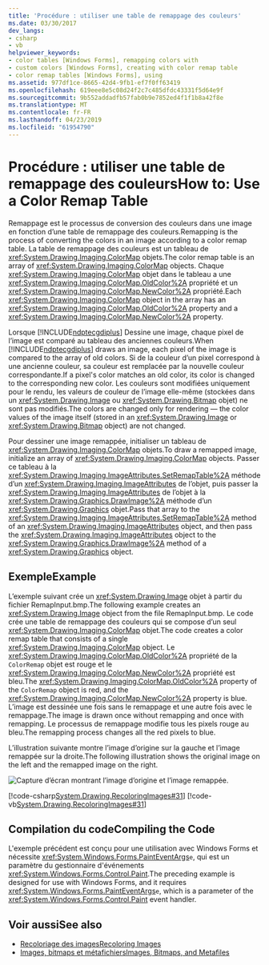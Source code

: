 ```yaml
---
title: 'Procédure : utiliser une table de remappage des couleurs'
ms.date: 03/30/2017
dev_langs:
- csharp
- vb
helpviewer_keywords:
- color tables [Windows Forms], remapping colors with
- custom colors [Windows Forms], creating with color remap table
- color remap tables [Windows Forms], using
ms.assetid: 977df1ce-8665-42d4-9fb1-ef7f0ff63419
ms.openlocfilehash: 619eee8e5c08d24f2c7c485dfdc43331f5d64e9f
ms.sourcegitcommit: 9b552addadfb57fab0b9e7852ed4f1f1b8a42f8e
ms.translationtype: MT
ms.contentlocale: fr-FR
ms.lasthandoff: 04/23/2019
ms.locfileid: "61954790"
---
```

# <a name="how-to-use-a-color-remap-table"></a><span data-ttu-id="a76ea-102">Procédure : utiliser une table de remappage des couleurs</span><span class="sxs-lookup"><span data-stu-id="a76ea-102">How to: Use a Color Remap Table</span></span>
<span data-ttu-id="a76ea-103">Remappage est le processus de conversion des couleurs dans une image en fonction d’une table de remappage des couleurs.</span><span class="sxs-lookup"><span data-stu-id="a76ea-103">Remapping is the process of converting the colors in an image according to a color remap table.</span></span> <span data-ttu-id="a76ea-104">La table de remappage des couleurs est un tableau de <xref:System.Drawing.Imaging.ColorMap> objets.</span><span class="sxs-lookup"><span data-stu-id="a76ea-104">The color remap table is an array of <xref:System.Drawing.Imaging.ColorMap> objects.</span></span> <span data-ttu-id="a76ea-105">Chaque <xref:System.Drawing.Imaging.ColorMap> objet dans le tableau a une <xref:System.Drawing.Imaging.ColorMap.OldColor%2A> propriété et un <xref:System.Drawing.Imaging.ColorMap.NewColor%2A> propriété.</span><span class="sxs-lookup"><span data-stu-id="a76ea-105">Each <xref:System.Drawing.Imaging.ColorMap> object in the array has an <xref:System.Drawing.Imaging.ColorMap.OldColor%2A> property and a <xref:System.Drawing.Imaging.ColorMap.NewColor%2A> property.</span></span>  
  
 <span data-ttu-id="a76ea-106">Lorsque [!INCLUDE[ndptecgdiplus](../../../../includes/ndptecgdiplus-md.md)] Dessine une image, chaque pixel de l’image est comparé au tableau des anciennes couleurs.</span><span class="sxs-lookup"><span data-stu-id="a76ea-106">When [!INCLUDE[ndptecgdiplus](../../../../includes/ndptecgdiplus-md.md)] draws an image, each pixel of the image is compared to the array of old colors.</span></span> <span data-ttu-id="a76ea-107">Si de la couleur d’un pixel correspond à une ancienne couleur, sa couleur est remplacée par la nouvelle couleur correspondante.</span><span class="sxs-lookup"><span data-stu-id="a76ea-107">If a pixel's color matches an old color, its color is changed to the corresponding new color.</span></span> <span data-ttu-id="a76ea-108">Les couleurs sont modifiées uniquement pour le rendu, les valeurs de couleur de l’image elle-même (stockées dans un <xref:System.Drawing.Image> ou <xref:System.Drawing.Bitmap> objet) ne sont pas modifiés.</span><span class="sxs-lookup"><span data-stu-id="a76ea-108">The colors are changed only for rendering — the color values of the image itself (stored in an <xref:System.Drawing.Image> or <xref:System.Drawing.Bitmap> object) are not changed.</span></span>  
  
 <span data-ttu-id="a76ea-109">Pour dessiner une image remappée, initialiser un tableau de <xref:System.Drawing.Imaging.ColorMap> objets.</span><span class="sxs-lookup"><span data-stu-id="a76ea-109">To draw a remapped image, initialize an array of <xref:System.Drawing.Imaging.ColorMap> objects.</span></span> <span data-ttu-id="a76ea-110">Passer ce tableau à la <xref:System.Drawing.Imaging.ImageAttributes.SetRemapTable%2A> méthode d’un <xref:System.Drawing.Imaging.ImageAttributes> de l’objet, puis passer la <xref:System.Drawing.Imaging.ImageAttributes> de l’objet à la <xref:System.Drawing.Graphics.DrawImage%2A> méthode d’un <xref:System.Drawing.Graphics> objet.</span><span class="sxs-lookup"><span data-stu-id="a76ea-110">Pass that array to the <xref:System.Drawing.Imaging.ImageAttributes.SetRemapTable%2A> method of an <xref:System.Drawing.Imaging.ImageAttributes> object, and then pass the <xref:System.Drawing.Imaging.ImageAttributes> object to the <xref:System.Drawing.Graphics.DrawImage%2A> method of a <xref:System.Drawing.Graphics> object.</span></span>  
  
## <a name="example"></a><span data-ttu-id="a76ea-111">Exemple</span><span class="sxs-lookup"><span data-stu-id="a76ea-111">Example</span></span>  
 <span data-ttu-id="a76ea-112">L’exemple suivant crée un <xref:System.Drawing.Image> objet à partir du fichier RemapInput.bmp.</span><span class="sxs-lookup"><span data-stu-id="a76ea-112">The following example creates an <xref:System.Drawing.Image> object from the file RemapInput.bmp.</span></span> <span data-ttu-id="a76ea-113">Le code crée une table de remappage des couleurs qui se compose d’un seul <xref:System.Drawing.Imaging.ColorMap> objet.</span><span class="sxs-lookup"><span data-stu-id="a76ea-113">The code creates a color remap table that consists of a single <xref:System.Drawing.Imaging.ColorMap> object.</span></span> <span data-ttu-id="a76ea-114">Le <xref:System.Drawing.Imaging.ColorMap.OldColor%2A> propriété de la `ColorRemap` objet est rouge et le <xref:System.Drawing.Imaging.ColorMap.NewColor%2A> propriété est bleu.</span><span class="sxs-lookup"><span data-stu-id="a76ea-114">The <xref:System.Drawing.Imaging.ColorMap.OldColor%2A> property of the `ColorRemap` object is red, and the <xref:System.Drawing.Imaging.ColorMap.NewColor%2A> property is blue.</span></span> <span data-ttu-id="a76ea-115">L’image est dessinée une fois sans le remappage et une autre fois avec le remappage.</span><span class="sxs-lookup"><span data-stu-id="a76ea-115">The image is drawn once without remapping and once with remapping.</span></span> <span data-ttu-id="a76ea-116">Le processus de remappage modifie tous les pixels rouge au bleu.</span><span class="sxs-lookup"><span data-stu-id="a76ea-116">The remapping process changes all the red pixels to blue.</span></span>  
  
 <span data-ttu-id="a76ea-117">L’illustration suivante montre l’image d’origine sur la gauche et l’image remappée sur la droite.</span><span class="sxs-lookup"><span data-stu-id="a76ea-117">The following illustration shows the original image on the left and the remapped image on the right.</span></span>  
  
 ![Capture d’écran montrant l’image d’origine et l’image remappée.](./media/how-to-use-a-color-remap-table/original-image-remap-colors.png)  
  
 [!code-csharp[System.Drawing.RecoloringImages#31](~/samples/snippets/csharp/VS_Snippets_Winforms/System.Drawing.RecoloringImages/CS/Class1.cs#31)]
 [!code-vb[System.Drawing.RecoloringImages#31](~/samples/snippets/visualbasic/VS_Snippets_Winforms/System.Drawing.RecoloringImages/VB/Class1.vb#31)]  
  
## <a name="compiling-the-code"></a><span data-ttu-id="a76ea-119">Compilation du code</span><span class="sxs-lookup"><span data-stu-id="a76ea-119">Compiling the Code</span></span>  
 <span data-ttu-id="a76ea-120">L'exemple précédent est conçu pour une utilisation avec Windows Forms et nécessite <xref:System.Windows.Forms.PaintEventArgs>`e`, qui est un paramètre du gestionnaire d'événements <xref:System.Windows.Forms.Control.Paint>.</span><span class="sxs-lookup"><span data-stu-id="a76ea-120">The preceding example is designed for use with Windows Forms, and it requires <xref:System.Windows.Forms.PaintEventArgs>`e`, which is a parameter of the <xref:System.Windows.Forms.Control.Paint> event handler.</span></span>  
  
## <a name="see-also"></a><span data-ttu-id="a76ea-121">Voir aussi</span><span class="sxs-lookup"><span data-stu-id="a76ea-121">See also</span></span>

- [<span data-ttu-id="a76ea-122">Recoloriage des images</span><span class="sxs-lookup"><span data-stu-id="a76ea-122">Recoloring Images</span></span>](recoloring-images.md)
- [<span data-ttu-id="a76ea-123">Images, bitmaps et métafichiers</span><span class="sxs-lookup"><span data-stu-id="a76ea-123">Images, Bitmaps, and Metafiles</span></span>](images-bitmaps-and-metafiles.md)
